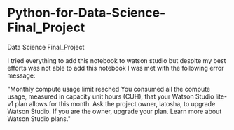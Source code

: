# Python-for-Data-Science-Final_Project
Data Science Final_Project


I tried everything to add this notebook to watson studio but despite my best efforts was not able to add this notebook I was met with the following error message:

"Monthly compute usage limit reached You consumed all the compute usage, measured in capacity unit hours (CUH), that your Watson Studio lite-v1 plan allows for this month. Ask the project owner, latosha, to upgrade Watson Studio. If you are the owner, upgrade your plan.
Learn more about Watson Studio plans."
